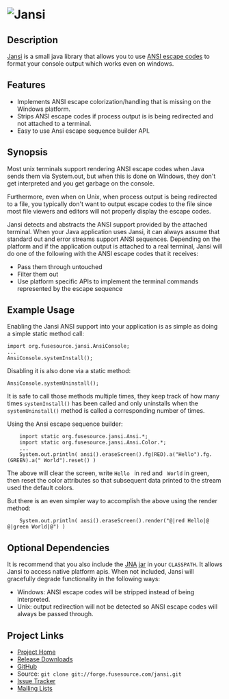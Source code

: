 ![Jansi][1]
==========

Description
-----------

[Jansi][2] is a small java library that allows you to use [ANSI escape codes][3] to format your console output which works even on windows. 

Features
--------

* Implements ANSI escape colorization/handling that is missing on the Windows platform.
* Strips ANSI escape codes if process output is is being redirected and not attached to a terminal.
* Easy to use Ansi escape sequence builder API.

Synopsis
--------

Most unix terminals support rendering ANSI escape codes when Java sends them via System.out, but when this is done on Windows, they don't get interpreted and you get garbage on the console.

Furthermore, even when on Unix, when process output is being redirected to a file, you typically don't want to output escape codes to the file since most file viewers and editors will not properly display the escape codes.

Jansi detects and abstracts the ANSI support provided by the attached terminal. When your Java application uses Jansi, it can always assume that standard out and error streams support ANSI sequences. Depending on the platform and if the application output is attached to a real terminal, Jansi will do one of the following with the ANSI escape codes that it receives:

* Pass them through untouched
* Filter them out
* Use platform specific APIs to implement the terminal commands represented by the escape sequence

Example Usage
-------------

Enabling the Jansi ANSI support into your application is as simple as doing a simple static method call:

    import org.fusesource.jansi.AnsiConsole;
    ...
    AnsiConsole.systemInstall();

Disabling it is also done via a static method:

    AnsiConsole.systemUninstall();

It is safe to call those methods multiple times, they keep track of how many times `systemInstall()` has been called and only uninstalls when the `systemUninstall()` method is called a corresponding number of times.

Using the Ansi escape sequence builder:

		import static org.fusesource.jansi.Ansi.*;
		import static org.fusesource.jansi.Ansi.Color.*;
		...
		System.out.println( ansi().eraseScreen().fg(RED).a("Hello").fg.(GREEN).a(" World").reset() )

The above will clear the screen, write `Hello ` in red and ` World` in green, then reset the color attributes so that subsequent data printed to the stream used the default colors.

But there is an even simpler way to accomplish the above using the render method:

		System.out.println( ansi().eraseScreen().render("@|red Hello|@ @|green World|@") )

Optional Dependencies
---------------------

It is recommend that you also include the [JNA][4] [jar][5] in your `CLASSPATH`.  It allows Jansi to access native platform apis.  When not included, Jansi will gracefully degrade functionality in the following ways:

* Windows: ANSI escape codes will be stripped instead of being interpreted.
* Unix: output redirection will not be detected so ANSI escape codes will always be passed through.

Project Links
-------------

* [Project Home][2]
* [Release Downloads](http://jansi.fusesource.org/downloads/index.html)
* [GitHub](http://github.com/chirino/jansi/tree/master)
* Source: `git clone git://forge.fusesource.com/jansi.git`
* [Issue Tracker](http://fusesource.com/issues/browse/JANSI)
* [Mailing Lists](http://fusesource.com/forge/projects/JANSI/mailing-lists)

[1]: http://jansi.fusesource.org/images/project-logo.png "Jansi"
[2]: http://jansi.fusesource.org/ "Jansi"
[3]: http://en.wikipedia.org/wiki/ANSI_escape_code "Wikipedia"
[4]: https://jna.dev.java.net/
[5]: http://download.java.net/maven/2/net/java/dev/jna/jna/3.1.0/jna-3.1.0.jar
